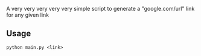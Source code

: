 A very very very very very simple script to generate a "google.com/url" link for any given link

## Usage

```
python main.py <link>
```
